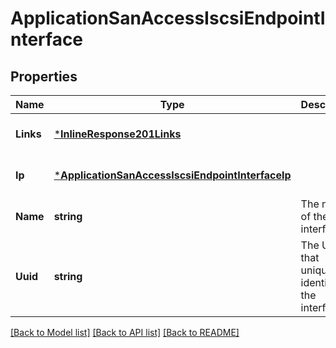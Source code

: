 # ApplicationSanAccessIscsiEndpointInterface

## Properties
Name | Type | Description | Notes
------------ | ------------- | ------------- | -------------
**Links** | [***InlineResponse201Links**](inline_response_201__links.md) |  | [optional] [default to null]
**Ip** | [***ApplicationSanAccessIscsiEndpointInterfaceIp**](application_san_access_iscsi_endpoint_interface_ip.md) |  | [optional] [default to null]
**Name** | **string** | The name of the interface. | [optional] [default to null]
**Uuid** | **string** | The UUID that uniquely identifies the interface. | [optional] [default to null]

[[Back to Model list]](../README.md#documentation-for-models) [[Back to API list]](../README.md#documentation-for-api-endpoints) [[Back to README]](../README.md)



